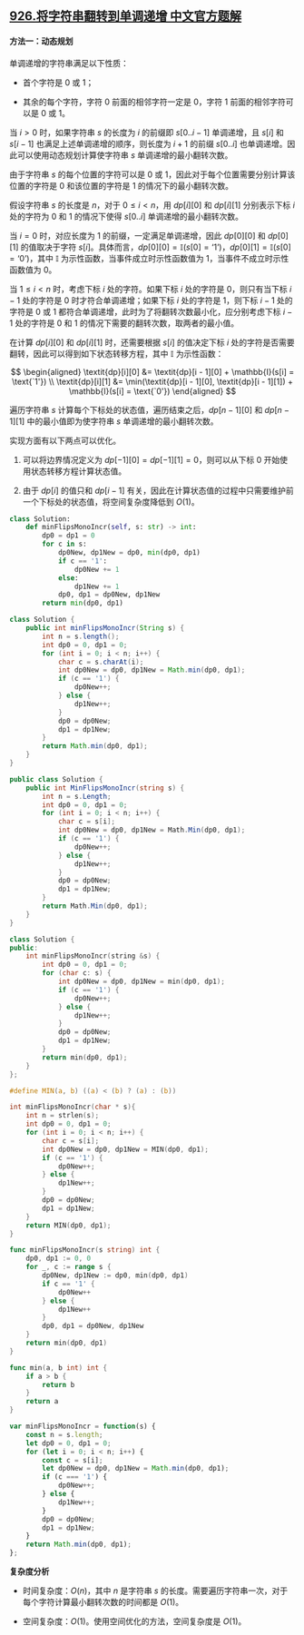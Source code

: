 ## [926.将字符串翻转到单调递增 中文官方题解](https://leetcode.cn/problems/flip-string-to-monotone-increasing/solutions/100000/jiang-zi-fu-chuan-fan-zhuan-dao-dan-diao-stjd)
#### 方法一：动态规划

单调递增的字符串满足以下性质：

- 首个字符是 $0$ 或 $1$；

- 其余的每个字符，字符 $0$ 前面的相邻字符一定是 $0$，字符 $1$ 前面的相邻字符可以是 $0$ 或 $1$。

当 $i > 0$ 时，如果字符串 $s$ 的长度为 $i$ 的前缀即 $s[0 .. i - 1]$ 单调递增，且 $s[i]$ 和 $s[i - 1]$ 也满足上述单调递增的顺序，则长度为 $i + 1$ 的前缀 $s[0 .. i]$ 也单调递增。因此可以使用动态规划计算使字符串 $s$ 单调递增的最小翻转次数。

由于字符串 $s$ 的每个位置的字符可以是 $0$ 或 $1$，因此对于每个位置需要分别计算该位置的字符是 $0$ 和该位置的字符是 $1$ 的情况下的最小翻转次数。

假设字符串 $s$ 的长度是 $n$，对于 $0 \le i < n$，用 $\textit{dp}[i][0]$ 和 $\textit{dp}[i][1]$ 分别表示下标 $i$ 处的字符为 $0$ 和 $1$ 的情况下使得 $s[0 .. i]$ 单调递增的最小翻转次数。

当 $i = 0$ 时，对应长度为 $1$ 的前缀，一定满足单调递增，因此 $\textit{dp}[0][0]$ 和 $\textit{dp}[0][1]$ 的值取决于字符 $s[i]$。具体而言，$\textit{dp}[0][0] = \mathbb{I}(s[0] = \text{`1'})$，$\textit{dp}[0][1] = \mathbb{I}(s[0] = \text{`0'})$，其中 $\mathbb{I}$ 为示性函数，当事件成立时示性函数值为 $1$，当事件不成立时示性函数值为 $0$。

当 $1 \le i < n$ 时，考虑下标 $i$ 处的字符。如果下标 $i$ 处的字符是 $0$，则只有当下标 $i - 1$ 处的字符是 $0$ 时才符合单调递增；如果下标 $i$ 处的字符是 $1$，则下标 $i - 1$ 处的字符是 $0$ 或 $1$ 都符合单调递增，此时为了将翻转次数最小化，应分别考虑下标 $i - 1$ 处的字符是 $0$ 和 $1$ 的情况下需要的翻转次数，取两者的最小值。

在计算 $\textit{dp}[i][0]$ 和 $\textit{dp}[i][1]$ 时，还需要根据 $s[i]$ 的值决定下标 $i$ 处的字符是否需要翻转，因此可以得到如下状态转移方程，其中 $\mathbb{I}$ 为示性函数：

$$
\begin{aligned}
\textit{dp}[i][0] &= \textit{dp}[i - 1][0] + \mathbb{I}(s[i] = \text{`1'}) \\
\textit{dp}[i][1] &= \min(\textit{dp}[i - 1][0], \textit{dp}[i - 1][1]) + \mathbb{I}(s[i] = \text{`0'})
\end{aligned}
$$

遍历字符串 $s$ 计算每个下标处的状态值，遍历结束之后，$\textit{dp}[n - 1][0]$ 和 $\textit{dp}[n - 1][1]$ 中的最小值即为使字符串 $s$ 单调递增的最小翻转次数。

实现方面有以下两点可以优化。

1. 可以将边界情况定义为 $\textit{dp}[-1][0] = \textit{dp}[-1][1] = 0$，则可以从下标 $0$ 开始使用状态转移方程计算状态值。

2. 由于 $\textit{dp}[i]$ 的值只和 $\textit{dp}[i - 1]$ 有关，因此在计算状态值的过程中只需要维护前一个下标处的状态值，将空间复杂度降低到 $O(1)$。

```Python [sol1-Python3]
class Solution:
    def minFlipsMonoIncr(self, s: str) -> int:
        dp0 = dp1 = 0
        for c in s:
            dp0New, dp1New = dp0, min(dp0, dp1)
            if c == '1':
                dp0New += 1
            else:
                dp1New += 1
            dp0, dp1 = dp0New, dp1New
        return min(dp0, dp1)
```

```Java [sol1-Java]
class Solution {
    public int minFlipsMonoIncr(String s) {
        int n = s.length();
        int dp0 = 0, dp1 = 0;
        for (int i = 0; i < n; i++) {
            char c = s.charAt(i);
            int dp0New = dp0, dp1New = Math.min(dp0, dp1);
            if (c == '1') {
                dp0New++;
            } else {
                dp1New++;
            }
            dp0 = dp0New;
            dp1 = dp1New;
        }
        return Math.min(dp0, dp1);
    }
}
```

```C# [sol1-C#]
public class Solution {
    public int MinFlipsMonoIncr(string s) {
        int n = s.Length;
        int dp0 = 0, dp1 = 0;
        for (int i = 0; i < n; i++) {
            char c = s[i];
            int dp0New = dp0, dp1New = Math.Min(dp0, dp1);
            if (c == '1') {
                dp0New++;
            } else {
                dp1New++;
            }
            dp0 = dp0New;
            dp1 = dp1New;
        }
        return Math.Min(dp0, dp1);
    }
}
```

```C++ [sol1-C++]
class Solution {
public:
    int minFlipsMonoIncr(string &s) {
        int dp0 = 0, dp1 = 0;
        for (char c: s) {
            int dp0New = dp0, dp1New = min(dp0, dp1);
            if (c == '1') {
                dp0New++;
            } else {
                dp1New++;
            }
            dp0 = dp0New;
            dp1 = dp1New;
        }
        return min(dp0, dp1);
    }
};
```

```C [sol1-C]
#define MIN(a, b) ((a) < (b) ? (a) : (b))

int minFlipsMonoIncr(char * s){
    int n = strlen(s);
    int dp0 = 0, dp1 = 0;
    for (int i = 0; i < n; i++) {
        char c = s[i];
        int dp0New = dp0, dp1New = MIN(dp0, dp1);
        if (c == '1') {
            dp0New++;
        } else {
            dp1New++;
        }
        dp0 = dp0New;
        dp1 = dp1New;
    }
    return MIN(dp0, dp1);
}
```

```go [sol1-Golang]
func minFlipsMonoIncr(s string) int {
    dp0, dp1 := 0, 0
    for _, c := range s {
        dp0New, dp1New := dp0, min(dp0, dp1)
        if c == '1' {
            dp0New++
        } else {
            dp1New++
        }
        dp0, dp1 = dp0New, dp1New
    }
    return min(dp0, dp1)
}

func min(a, b int) int {
    if a > b {
        return b
    }
    return a
}
```

```JavaScript [sol1-JavaScript]
var minFlipsMonoIncr = function(s) {
    const n = s.length;
    let dp0 = 0, dp1 = 0;
    for (let i = 0; i < n; i++) {
        const c = s[i];
        let dp0New = dp0, dp1New = Math.min(dp0, dp1);
        if (c === '1') {
            dp0New++;
        } else {
            dp1New++;
        }
        dp0 = dp0New;
        dp1 = dp1New;
    }
    return Math.min(dp0, dp1);
};
```

**复杂度分析**

- 时间复杂度：$O(n)$，其中 $n$ 是字符串 $s$ 的长度。需要遍历字符串一次，对于每个字符计算最小翻转次数的时间都是 $O(1)$。

- 空间复杂度：$O(1)$。使用空间优化的方法，空间复杂度是 $O(1)$。